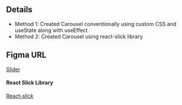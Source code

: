 ## Details

- Method 1: Created Carousel conventionally using custom CSS and useState along with useEffect
- Method 2: Created Carousel using react-slick library

## Figma URL

[Slider](https://www.figma.com/file/QfMzzThSYmgabSvn4t8Yfe/Slider?node-id=0%3A1&t=IpsYjMUn3Xj3Hs3N-1)

#### React Slick Library

[React-slick](https://react-slick.neostack.com/)
